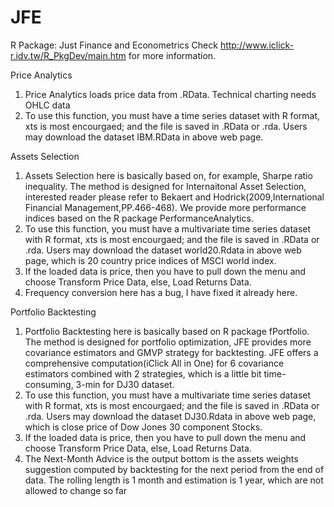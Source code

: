 # JFE
R Package: Just Finance and Econometrics
Check http://www.iclick-r.idv.tw/R_PkgDev/main.htm for more information.

Price Analytics
1. Price Analytics loads price data from .RData.  Technical charting needs OHLC data
2. To use this function, you must have a time series dataset with R format, xts is most encourgaed; and the file is saved in .RData or .rda. Users may download the dataset IBM.RData in above web page. 

Assets Selection
1. Assets Selection here is basically based on, for example, Sharpe ratio inequality. The method is designed for Internaitonal Asset Selection, interested reader please refer to Bekaert and Hodrick(2009,International Financial Management,PP.466-468). We provide more performance indices based on the R package PerformanceAnalytics.
2. To use this function, you must have a multivariate time series dataset with R format, xts is most encourgaed; and the file is saved in .RData or .rda. Users may download the dataset world20.Rdata in above web page, which is 20 country price indices of MSCI world index.
3. If the loaded data is price, then you have to pull down the menu and choose Transform Price Data, else, Load Returns Data.
4. Frequency conversion here has a bug, I have fixed it already here.

Portfolio Backtesting
1. Portfolio Backtesting here is basically based on R package fPortfolio. The method is designed for portfolio optimization, JFE provides more covariance estimators and GMVP  strategy for backtesting. JFE offers a comprehensive computation(iClick All in One) for 6 covariance estimators combined with 2 strategies, which is a little bit time-consuming, 3-min for DJ30 dataset.
2. To use this function, you must have a multivariate time series dataset with R format, xts is most encourgaed; and the file is saved in .RData or .rda. Users may download the dataset DJ30.Rdata in above web page, which is close price of Dow Jones 30 component Stocks.
3. If the loaded data is price, then you have to pull down the menu and choose Transform Price Data, else, Load Returns Data.
4. The Next-Month Advice is the output bottom is the assets weights suggestion computed by backtesting for the next period from the end of data. The rolling length is 1 month and estimation is 1 year, which are not allowed to change so far   
